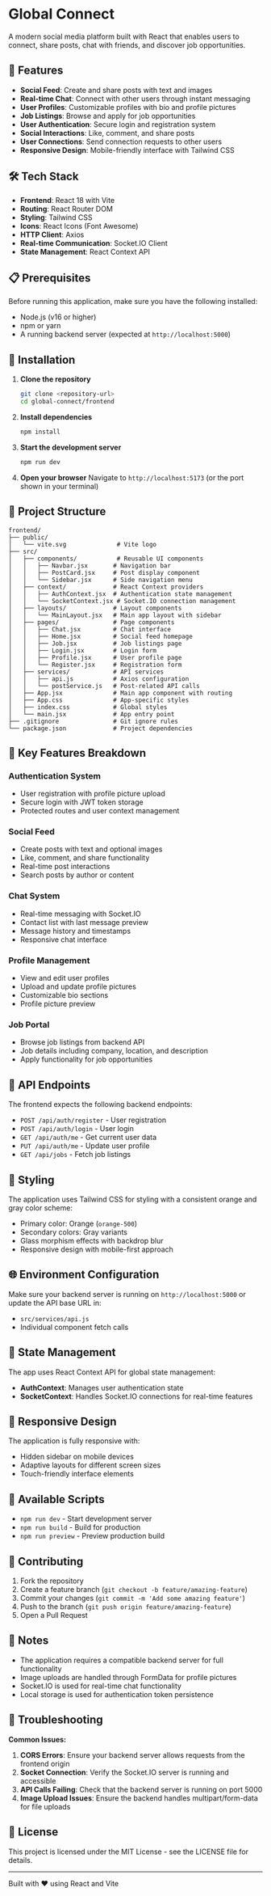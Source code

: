 # Global Connect

A modern social media platform built with React that enables users to connect, share posts, chat with friends, and discover job opportunities.

## 🚀 Features

- **Social Feed**: Create and share posts with text and images
- **Real-time Chat**: Connect with other users through instant messaging
- **User Profiles**: Customizable profiles with bio and profile pictures
- **Job Listings**: Browse and apply for job opportunities
- **User Authentication**: Secure login and registration system
- **Social Interactions**: Like, comment, and share posts
- **User Connections**: Send connection requests to other users
- **Responsive Design**: Mobile-friendly interface with Tailwind CSS

## 🛠️ Tech Stack

- **Frontend**: React 18 with Vite
- **Routing**: React Router DOM
- **Styling**: Tailwind CSS
- **Icons**: React Icons (Font Awesome)
- **HTTP Client**: Axios
- **Real-time Communication**: Socket.IO Client
- **State Management**: React Context API

## 📋 Prerequisites

Before running this application, make sure you have the following installed:

- Node.js (v16 or higher)
- npm or yarn
- A running backend server (expected at `http://localhost:5000`)

## 🔧 Installation

1. **Clone the repository**
   ```bash
   git clone <repository-url>
   cd global-connect/frontend
   ```

2. **Install dependencies**
   ```bash
   npm install
   ```

3. **Start the development server**
   ```bash
   npm run dev
   ```

4. **Open your browser**
   Navigate to `http://localhost:5173` (or the port shown in your terminal)

## 📁 Project Structure

```
frontend/
├── public/
│   └── vite.svg              # Vite logo
├── src/
│   ├── components/           # Reusable UI components
│   │   ├── Navbar.jsx       # Navigation bar
│   │   ├── PostCard.jsx     # Post display component
│   │   └── Sidebar.jsx      # Side navigation menu
│   ├── context/             # React Context providers
│   │   ├── AuthContext.jsx  # Authentication state management
│   │   └── SocketContext.jsx # Socket.IO connection management
│   ├── layouts/             # Layout components
│   │   └── MainLayout.jsx   # Main app layout with sidebar
│   ├── pages/               # Page components
│   │   ├── Chat.jsx         # Chat interface
│   │   ├── Home.jsx         # Social feed homepage
│   │   ├── Job.jsx          # Job listings page
│   │   ├── Login.jsx        # Login form
│   │   ├── Profile.jsx      # User profile page
│   │   └── Register.jsx     # Registration form
│   ├── services/            # API services
│   │   ├── api.js           # Axios configuration
│   │   └── postService.js   # Post-related API calls
│   ├── App.jsx              # Main app component with routing
│   ├── App.css              # App-specific styles
│   ├── index.css            # Global styles
│   └── main.jsx             # App entry point
├── .gitignore               # Git ignore rules
└── package.json             # Project dependencies
```

## 🎯 Key Features Breakdown

### Authentication System
- User registration with profile picture upload
- Secure login with JWT token storage
- Protected routes and user context management

### Social Feed
- Create posts with text and optional images
- Like, comment, and share functionality
- Real-time post interactions
- Search posts by author or content

### Chat System
- Real-time messaging with Socket.IO
- Contact list with last message preview
- Message history and timestamps
- Responsive chat interface

### Profile Management
- View and edit user profiles
- Upload and update profile pictures
- Customizable bio sections
- Profile picture preview

### Job Portal
- Browse job listings from backend API
- Job details including company, location, and description
- Apply functionality for job opportunities

## 🔌 API Endpoints

The frontend expects the following backend endpoints:

- `POST /api/auth/register` - User registration
- `POST /api/auth/login` - User login
- `GET /api/auth/me` - Get current user data
- `PUT /api/auth/me` - Update user profile
- `GET /api/jobs` - Fetch job listings

## 🎨 Styling

The application uses Tailwind CSS for styling with a consistent orange and gray color scheme:

- Primary color: Orange (`orange-500`)
- Secondary colors: Gray variants
- Glass morphism effects with backdrop blur
- Responsive design with mobile-first approach

## 🌐 Environment Configuration

Make sure your backend server is running on `http://localhost:5000` or update the API base URL in:
- `src/services/api.js`
- Individual component fetch calls

## 🔄 State Management

The app uses React Context API for global state management:

- **AuthContext**: Manages user authentication state
- **SocketContext**: Handles Socket.IO connections for real-time features

## 📱 Responsive Design

The application is fully responsive with:
- Hidden sidebar on mobile devices
- Adaptive layouts for different screen sizes
- Touch-friendly interface elements

## 🚀 Available Scripts

- `npm run dev` - Start development server
- `npm run build` - Build for production
- `npm run preview` - Preview production build

## 🤝 Contributing

1. Fork the repository
2. Create a feature branch (`git checkout -b feature/amazing-feature`)
3. Commit your changes (`git commit -m 'Add some amazing feature'`)
4. Push to the branch (`git push origin feature/amazing-feature`)
5. Open a Pull Request

## 📝 Notes

- The application requires a compatible backend server for full functionality
- Image uploads are handled through FormData for profile pictures
- Socket.IO is used for real-time chat functionality
- Local storage is used for authentication token persistence

## 🔧 Troubleshooting

**Common Issues:**

1. **CORS Errors**: Ensure your backend server allows requests from the frontend origin
2. **Socket Connection**: Verify the Socket.IO server is running and accessible
3. **API Calls Failing**: Check that the backend server is running on port 5000
4. **Image Upload Issues**: Ensure the backend handles multipart/form-data for file uploads

## 📄 License

This project is licensed under the MIT License - see the LICENSE file for details.

---

Built with ❤️ using React and Vite
